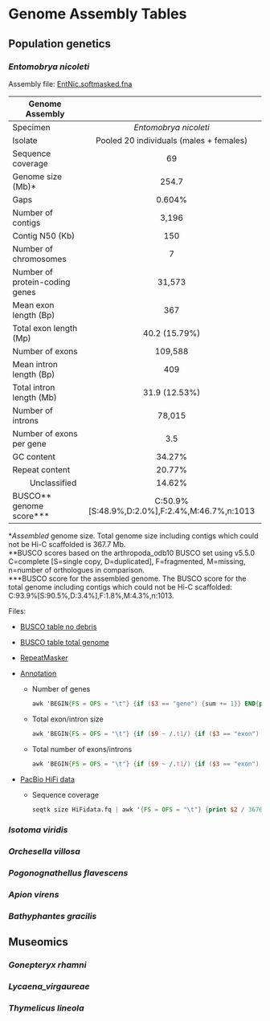 # Genome Assembly Tables

## Population genetics

### *Entomobrya nicoleti*

Assembly file: [EntNic.softmasked.fna](../../genome_assembly_and_annotation/steps/collembola/Entomobrya_nicoleti/repeatmasking/EntNic.softmasked.fna)

| Genome Assembly |  |
| --- | :---: |
| Specimen | *Entomobrya nicoleti* |
| Isolate | Pooled 20 individuals (males + females) |
| Sequence coverage | 69 |
| Genome size (Mb)* | 254.7 |
| Gaps | 0.604% |
| Number of contigs | 3,196 |
| Contig N50 (Kb) | 150 |
| Number of chromosomes | 7 |
| Number of protein-coding genes | 31,573 |
| Mean exon length (Bp) | 367 |
| Total exon length (Mp) | 40.2 (15.79%) |
| Number of exons | 109,588 |
| Mean intron length (Bp) | 409 |
| Total intron length (Mb) | 31.9 (12.53%) |
| Number of introns | 78,015 |
| Number of exons per gene | 3.5 |
| GC content | 34.27% |
| Repeat content | 20.77% |
| &nbsp; &nbsp; &nbsp; &nbsp; Unclassified | 14.62% |
| BUSCO** genome score*** | C:50.9%[S:48.9%,D:2.0%],F:2.4%,M:46.7%,n:1013 |

**Assembled* genome size. Total genome size including contigs which could not be Hi-C scaffolded is 367.7 Mb.  
**BUSCO scores based on the arthropoda_odb10 BUSCO set using v5.5.0 C=complete  [S=single copy, D=duplicated], F=fragmented, M=missing, n=number of orthologues in comparison.  
***BUSCO score for the assembled genome. The BUSCO score for the total genome including contigs which could not be Hi-C scaffolded: C:93.9%[S:90.5%,D:3.4%],F:1.8%,M:4.3%,n:1013.

Files:

- [BUSCO table no debris](../../genome_assembly_and_annotation/steps/collembola/Entomobrya_nicoleti/HiC_scaffolding/juicer/3ddna_in10000_r6/finalize/busco_purged.nodebris.fasta/short_summary.specific.arthropoda_odb10.busco_purged.nodebris.fasta.txt)
- [BUSCO table total genome](../../genome_assembly_and_annotation/steps/collembola/Entomobrya_nicoleti/HiC_scaffolding/juicer/3ddna_in10000_r6/finalize/busco_purged_HiC.fasta/short_summary.specific.arthropoda_odb10.busco_purged_HiC.fasta.txt)
- [RepeatMasker](../../genome_assembly_and_annotation/steps/collembola/Entomobrya_nicoleti/repeatmasking/RepeatMasker/EntNic.fasta.fullmask.tbl)
- [Annotation](../../genome_assembly_and_annotation/steps/collembola/Entomobrya_nicoleti/annotation/braker2/braker.gtf)
  - Number of genes
  
    ```awk
    awk 'BEGIN{FS = OFS = "\t"} {if ($3 == "gene") {sum += 1}} END{print sum}' annotation.gtf
    ```

  - Total exon/intron size

    ```awk
    awk 'BEGIN{FS = OFS = "\t"} {if ($9 ~ /.t1/) {if ($3 == "exon") {sum += $5 - $4 + 1}}} END{print sum}' annotation.gtf
    ```

  - Total number of exons/introns

    ```awk
    awk 'BEGIN{FS = OFS = "\t"} {if ($9 ~ /.t1/) {if ($3 == "exon") {sum += 1}}} END{print sum}' annotation.gtf
    ```

- [PacBio HiFi data](../../old_setup/data/EntNic_HiFi/mixed99/EntNic_from_mixed_sample_99.fq)

  - Sequence coverage

    ```awk
    seqtk size HiFidata.fq | awk '{FS = OFS = "\t"} {print $2 / 367698499}'
    ```

### *Isotoma viridis*

### *Orchesella villosa*

### *Pogonognathellus flavescens*

### *Apion virens*

### *Bathyphantes gracilis*

## Museomics

### *Gonepteryx rhamni*

### *Lycaena_virgaureae*

### *Thymelicus lineola*